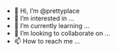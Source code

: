 - 👋 Hi, I’m @prettyplace
- 👀 I’m interested in ...
- 🌱 I’m currently learning ...
- 💞️ I’m looking to collaborate on ...
- 📫 How to reach me ...

<!---
prettyplace/prettyplace is a ✨ special ✨ repository because its `README.md` (this file) appears on your GitHub profile.
You can click the Preview link to take a look at your changes.
--->
